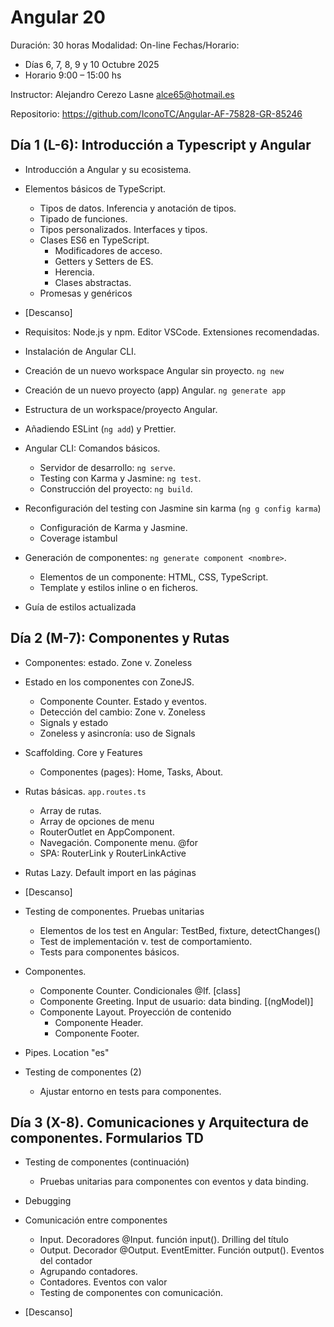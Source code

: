 # Angular 20

Duración: 30 horas
Modalidad: On-line
Fechas/Horario:

- Días 6, 7, 8, 9 y 10 Octubre 2025
- Horario 9:00 – 15:00 hs

Instructor: Alejandro Cerezo Lasne <alce65@hotmail.es>

Repositorio: https://github.com/IconoTC/Angular-AF-75828-GR-85246

## Día 1 (L-6): Introducción a Typescript y Angular

- Introducción a Angular y su ecosistema.
- Elementos básicos de TypeScript.

  - Tipos de datos. Inferencia y anotación de tipos.
  - Tipado de funciones.
  - Tipos personalizados. Interfaces y tipos.
  - Clases ES6 en TypeScript.
    - Modificadores de acceso.
    - Getters y Setters de ES.
    - Herencia.
    - Clases abstractas.
  - Promesas y genéricos

- [Descanso]

- Requisitos: Node.js y npm. Editor VSCode. Extensiones recomendadas.
- Instalación de Angular CLI.
- Creación de un nuevo workspace Angular sin proyecto. `ng new`
- Creación de un nuevo proyecto (app) Angular. `ng generate app`
- Estructura de un workspace/proyecto Angular.
- Añadiendo ESLint (`ng add`) y Prettier.
- Angular CLI: Comandos básicos.
  - Servidor de desarrollo: `ng serve`.
  - Testing con Karma y Jasmine: `ng test`.
  - Construcción del proyecto: `ng build`.
- Reconfiguración del testing con Jasmine sin karma (`ng g config karma`)
  - Configuración de Karma y Jasmine.
  - Coverage istambul
- Generación de componentes: `ng generate component <nombre>`.
  - Elementos de un componente: HTML, CSS, TypeScript.
  - Template y estilos inline o en ficheros.
- Guía de estilos actualizada

## Día 2 (M-7): Componentes y Rutas

- Componentes: estado. Zone v. Zoneless
- Estado en los componentes con ZoneJS.
  - Componente Counter. Estado y eventos.
  - Detección del cambio: Zone v. Zoneless
  - Signals y estado
  - Zoneless y asincronía: uso de Signals
- Scaffolding. Core y Features
  - Componentes (pages): Home, Tasks, About.
- Rutas básicas. `app.routes.ts`
  - Array de rutas.
  - Array de opciones de menu
  - RouterOutlet en AppComponent.
  - Navegación. Componente menu. @for
  - SPA: RouterLink y RouterLinkActive
- Rutas Lazy. Default import en las páginas

- [Descanso]

- Testing de componentes. Pruebas unitarias

  - Elementos de los test en Angular: TestBed, fixture, detectChanges()
  - Test de implementación v. test de comportamiento.
  - Tests para componentes básicos.

- Componentes.
  - Componente Counter. Condicionales @If. [class]
  - Componente Greeting. Input de usuario: data binding. [(ngModel)]
  - Componente Layout. Proyección de contenido
    - Componente Header.
    - Componente Footer.
- Pipes. Location "es"

- Testing de componentes (2)
  - Ajustar entorno en tests para componentes.

## Día 3 (X-8). Comunicaciones y Arquitectura de componentes. Formularios TD

- Testing de componentes (continuación)
  - Pruebas unitarias para componentes con eventos y data binding.
- Debugging
- Comunicación entre componentes
  - Input. Decoradores @Input. función input(). Drilling del título
  - Output. Decorador @Output. EventEmitter. Función output(). Eventos del contador
  - Agrupando contadores.
  - Contadores. Eventos con valor
  - Testing de componentes con comunicación.

- [Descanso]

<!-- 

- Arquitectura de componentes
  - Componentes de presentación vs contenedores.
  - Componentes inteligentes vs tontos.
- Ejemplo: ToDo List
  - Entidad ToDo. Modelo y mock de datos.
  - Componente Tasks. Lógica del estado
  - Componente TodoItem. Input y Output (Eventos)
  - Componente TodoCreate. Output (Eventos). Forms Template Driven (TD) 

-->

<!-- ## Día 4 (J-9). Servicios. Providers e injectors. Formularios DD

- Forms TD (review)
- Introducción a los servicios en Angular.
- Servicios y Providers. DI (Dependency Injection)
  - Provider root v. provider en un componente
- Servicios y patrón Repository
  - Servicio InMemoryTaskRepository. Mock de datos.
  - Uso de promesas y observables (RxJs)
  - Testing de servicios.
  - Uso en los componentes. Inyección de dependencias.
  - Repositorio y lógica de negocio (estado).
- Formularios reactivos (DD)
  - FormGroup, FormControl, FormBuilder
  - Validaciones síncronas y asíncronas.
  - Testing de formularios reactivos. -->

<!--  ## Día 5 (V-10). Servicios HTTP

  - Repositorio y lógica de negocio (estado). Estrategias
  - Estrategia no optimista 1 repositorio / 2 estado
- Formularios reactivos (review). Mensajes de validación
- Introducción a los servicios HTTP en Angular.ç
- Servicio fake basado en JSONServer.
  - Prueba con Postman
- Servicio HttpClientModule. Observables (RxJs).
  - Creación de un ApiRepositoryService.
  - Configuración del servicio HTTP: provider
  - Uso desde la feature Tasks.
- Servicios stateful: patrón Flux
  - Estado con RxJS: Subjects
  - Clonado de ToDo como ToDo-Flux
  - Uso del estado desde los componentes ToDo...
  - Uso desde cualquier parte de la aplicación.
  - Signals y estado
-->
